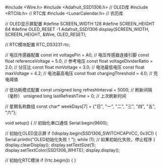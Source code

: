 #include <Wire.h>
#include <Adafruit_SSD1306.h>  // OLED库
#include <RTClib.h>            // RTC库
#include <LunarCalendar.h>     // 农历库

// OLED显示屏配置
#define SCREEN_WIDTH 128
#define SCREEN_HEIGHT 64
#define OLED_RESET    -1
Adafruit_SSD1306 display(SCREEN_WIDTH, SCREEN_HEIGHT, &Wire, OLED_RESET);

// RTC模块配置
RTC_DS3231 rtc;

// 电压传感器配置
const int voltagePin = A0;  // 电压传感器连接引脚
const float referenceVoltage = 5.0;  // 参考电压
const float voltageDividerRatio = 2.0;  // 分压比
const float minVoltage = 3.0;  // 电池最低电压
const float maxVoltage = 4.2;  // 电池最高电压
const float chargingThreshold = 4.0;  // 充电阈值

// 低功耗模式配置
const unsigned long refreshInterval = 5000;  // 刷新间隔（毫秒）
unsigned long lastRefreshTime = 0;  // 上次刷新时间

// 星期名称数组
const char* weekDays[7] = {"日", "一", "二", "三", "四", "五", "六"};

void setup() {
  // 初始化串口通信
  Serial.begin(9600);

  // 初始化OLED显示屏
  if (!display.begin(SSD1306_SWITCHCAPVCC, 0x3C)) {
    Serial.println("OLED初始化失败！");
    while (1);  // 如果初始化失败，停止程序
  }
  display.clearDisplay();
  display.setTextSize(1);
  display.setTextColor(SSD1306_WHITE);
  display.display();

  // 初始化RTC模块
  if (!rtc.begin()) {
}
